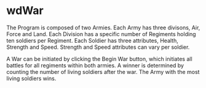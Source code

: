 # wdWar
The Program is composed of two Armies.  Each Army has three divisons, Air, Force and Land.
Each Division has a specific number of Regiments holding ten soldiers per Regiment.
Each Soldier has three attributes, Health, Strength and Speed. Strength and Speed attributes can vary per soldier.

A War can be initiated by clicking the Begin War button, which initiates all battles for all regiments within both armies.
A winner is determined by counting the number of living soldiers after the war.  The Army with the most living soldiers wins.
